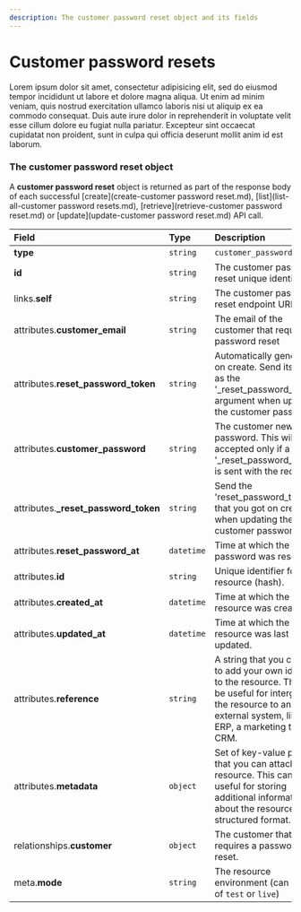 ```yaml
---
description: The customer password reset object and its fields
---
```


# Customer password resets

Lorem ipsum dolor sit amet, consectetur adipisicing elit, sed do eiusmod tempor incididunt ut labore et dolore magna aliqua. Ut enim ad minim veniam, quis nostrud exercitation ullamco laboris nisi ut aliquip ex ea commodo consequat. Duis aute irure dolor in reprehenderit in voluptate velit esse cillum dolore eu fugiat nulla pariatur. Excepteur sint occaecat cupidatat non proident, sunt in culpa qui officia deserunt mollit anim id est laborum.

### The customer password reset object

A **customer password reset** object is returned as part of the response body of each successful [create](create-customer password reset.md), [list](list-all-customer password resets.md), [retrieve](retrieve-customer password reset.md) or [update](update-customer password reset.md) API call.

| Field | Type | Description |
| :--- | :--- | :--- |
| **type** | `string` | `customer_password_resets` |
| **id** | `string` | The customer password reset unique identifier |
| links.**self** | `string` | The customer password reset endpoint URL |
| attributes.**customer_email** | `string` | The email of the customer that requires a password reset |
| attributes.**reset_password_token** | `string` | Automatically generated on create. Send its value as the '_reset_password_token' argument when updating the customer password. |
| attributes.**customer_password** | `string` | The customer new password. This will be accepted only if a valid '_reset_password_token' is sent with the request. |
| attributes.**_reset_password_token** | `string` | Send the 'reset_password_token' that you got on create when updating the customer password. |
| attributes.**reset_password_at** | `datetime` | Time at which the password was reset. |
| attributes.**id** | `string` | Unique identifier for the resource (hash). |
| attributes.**created_at** | `datetime` | Time at which the resource was created. |
| attributes.**updated_at** | `datetime` | Time at which the resource was last updated. |
| attributes.**reference** | `string` | A string that you can use to add your own identifier to the resource. This can be useful for intergrating the resource to an external system, like an ERP, a marketing tool or a CRM. |
| attributes.**metadata** | `object` | Set of key-value pairs that you can attach to the resource. This can be useful for storing additional information about the resource in a structured format. |
| relationships.**customer** | `object` | The customer that requires a password reset. |
| meta.**mode** | `string` | The resource environment \(can be one of `test` or `live`\) |
